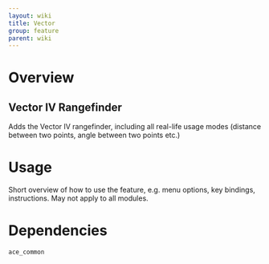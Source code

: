 ```yaml
---
layout: wiki
title: Vector
group: feature
parent: wiki
---
```

# Overview
## Vector IV Rangefinder
Adds the Vector IV rangefinder, including all real-life usage modes (distance between two points, angle between two points etc.)

# Usage
Short overview of how to use the feature, e.g. menu options, key bindings, 
instructions. May not apply to all modules.

# Dependencies
`ace_common`
